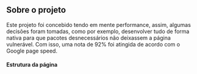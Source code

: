 ## Sobre o projeto
Este projeto foi concebido tendo em mente performance, assim, algumas decisões foram tomadas, como por exemplo, desenvolver tudo de forma nativa para que pacotes desnecessários não deixassem a página vulnerável. Com isso, uma nota de 92% foi atingida de acordo com o Google page speed.

#### Estrutura da página